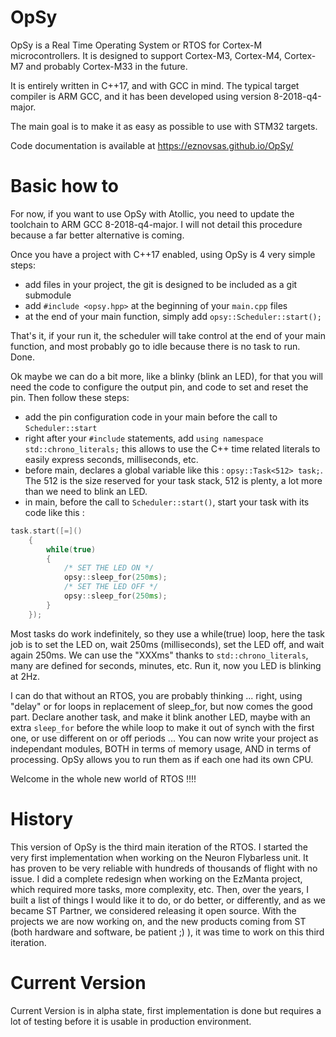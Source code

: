 # OpSy

OpSy is a Real Time Operating System or RTOS for Cortex-M microcontrollers.
It is designed to support Cortex-M3, Cortex-M4, Cortex-M7 and probably Cortex-M33 in the future.

It is entirely written in C++17, and with GCC in mind.
The typical target compiler is ARM GCC, and it has been developed using version 8-2018-q4-major.

The main goal is to make it as easy as possible to use with STM32 targets.

Code documentation is available at https://eznovsas.github.io/OpSy/

# Basic how to

For now, if you want to use OpSy with Atollic, you need to update the toolchain to ARM GCC 8-2018-q4-major.
I will not detail this procedure because a far better alternative is coming.

Once you have a project with C++17 enabled, using OpSy is 4 very simple steps:
- add files in your project, the git is designed to be included as a git submodule
- add `#include <opsy.hpp>` at the beginning of your `main.cpp` files
- at the end of your main function, simply add `opsy::Scheduler::start();`

That's it, if your run it, the scheduler will take control at the end of your main function, and most probably go to idle because there is no task to run. Done.

Ok maybe we can do a bit more, like a blinky (blink an LED), for that you will need the code to configure the output pin, and code to set and reset the pin.
Then follow these steps:
- add the pin configuration code in your main before the call to `Scheduler::start`
- right after your `#include` statements, add `using namespace std::chrono_literals;` this allows to use the C++ time related literals to easily express seconds, milliseconds, etc.
- before main, declares a global variable like this : `opsy::Task<512> task;`. The 512 is the size reserved for your task stack, 512 is plenty, a lot more than we need to blink an LED.
- in main, before the call to `Scheduler::start()`, start your task with its code like this :

```cpp
task.start([=]()
	{
		while(true)
		{
			/* SET THE LED ON */
			opsy::sleep_for(250ms);
			/* SET THE LED OFF */
			opsy::sleep_for(250ms);
		}
	});
```

Most tasks do work indefinitely, so they use a while(true) loop, here the task job is to set the LED on, wait 250ms (milliseconds), set the LED off, and wait again 250ms.
We can use the "XXXms" thanks to `std::chrono_literals`, many are defined for seconds, minutes, etc. Run it, now you LED is blinking at 2Hz.

I can do that without an RTOS, you are probably thinking ... right, using "delay" or for loops in replacement of sleep_for, but now comes the good part.
Declare another task, and make it blink another LED, maybe with an extra `sleep_for` before the while loop to make it out of synch with the first one, or use different on or off periods ...
You can now write your project as independant modules, BOTH in terms of memory usage, AND in terms of processing. OpSy allows you to run them as if each one had its own CPU.

Welcome in the whole new world of RTOS !!!!

# History

This version of OpSy is the third main iteration of the RTOS. I started the very first implementation when working on the Neuron Flybarless unit.
It has proven to be very reliable with hundreds of thousands of flight with no issue.
I did a complete redesign when working on the EzManta project, which required more tasks, more complexity, etc.
Then, over the years, I built a list of things I would like it to do, or do better, or differently, and as we became ST Partner, we considered releasing it open source.
With the projects we are now working on, and the new products coming from ST (both hardware and software, be patient ;) ), it was time to work on this third iteration.

# Current Version

Current Version is in alpha state, first implementation is done but requires a lot of testing before it is usable in production environment.